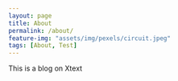 ```yaml
---
layout: page
title: About
permalink: /about/
feature-img: "assets/img/pexels/circuit.jpeg"
tags: [About, Test]
---
```


This is a blog on Xtext